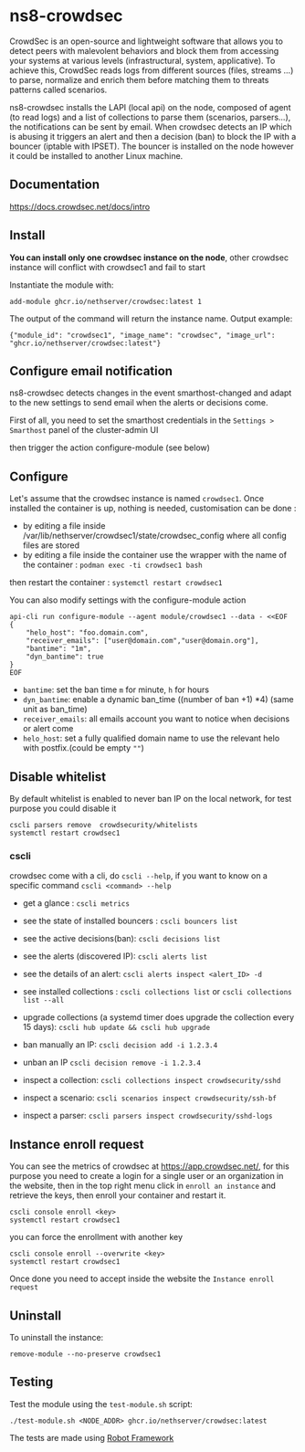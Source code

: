 # ns8-crowdsec

CrowdSec is an open-source and lightweight software that allows you to detect peers with malevolent behaviors and block them from accessing your systems at various levels (infrastructural, system, applicative).
To achieve this, CrowdSec reads logs from different sources (files, streams ...) to parse, normalize and enrich them before matching them to threats patterns called scenarios.

ns8-crowdsec installs the LAPI (local api) on the node, composed of agent (to read logs) and a list of collections to parse them (scenarios, parsers...), the notifications can be sent by email.
When crowdsec detects an IP which is abusing it triggers an alert and then a decision (ban) to block the IP with a bouncer (iptable with IPSET). The bouncer is installed on the node however it could be installed to another Linux machine.

## Documentation

https://docs.crowdsec.net/docs/intro

## Install

**You can install only one crowdsec instance on the node**, other crowdsec instance will conflict with crowdsec1 and fail to start

Instantiate the module with:

    add-module ghcr.io/nethserver/crowdsec:latest 1

The output of the command will return the instance name.
Output example:

    {"module_id": "crowdsec1", "image_name": "crowdsec", "image_url": "ghcr.io/nethserver/crowdsec:latest"}

## Configure email notification

ns8-crowdsec detects changes in the event smarthost-changed and adapt to the new settings to send email when the alerts or decisions come.

First of all, you need to set the smarthost credentials in the `Settings > Smarthost` panel of the cluster-admin UI

then trigger the action configure-module (see below)

## Configure

Let's assume that the crowdsec instance is named `crowdsec1`. Once installed the container is up, nothing is needed, customisation can be done :

- by editing a file inside /var/lib/nethserver/crowdsec1/state/crowdsec_config where all config files are stored
- by editing a file inside the container use the wrapper with the name of the container : `podman exec -ti crowdsec1 bash`

then restart the container : `systemctl restart crowdsec1`

You can also modify settings with the configure-module action

    api-cli run configure-module --agent module/crowdsec1 --data - <<EOF
    {
        "helo_host": "foo.domain.com",
        "receiver_emails": ["user@domain.com","user@domain.org"],
        "bantime": "1m",
        "dyn_bantime": true
    }
    EOF

- `bantime`: set the ban time `m` for minute, `h` for hours
- `dyn_bantime`: enable a dynamic ban_time ((number of ban +1) *4) (same unit as ban_time)
- `receiver_emails`: all emails account you want to notice when decisions or alert come
- `helo_host`: set a fully qualified domain name to use the relevant helo with postfix.(could be empty `""`)

## Disable whitelist

By default whitelist is enabled to never ban IP on the local network, for test purpose you could disable it

    cscli parsers remove  crowdsecurity/whitelists
    systemctl restart crowdsec1

### cscli

crowdsec come with a cli, do `cscli --help`, if you want to know on a specific command  `cscli <command> --help`

- get a glance : `cscli metrics`
- see the state of installed bouncers : `cscli bouncers list`
- see the active decisions(ban): `cscli decisions list`
- see the alerts (discovered IP): `cscli alerts list`
- see the details of an alert: `cscli alerts inspect <alert_ID> -d`
- see installed collections : `cscli collections list` or `cscli collections list --all`
- upgrade collections (a systemd timer does upgrade the collection every 15 days): `cscli hub update && cscli hub upgrade`

- ban manually an IP: `cscli decision add -i 1.2.3.4`
- unban an IP `cscli decision remove -i 1.2.3.4`

- inspect a collection: `cscli collections inspect crowdsecurity/sshd`
- inspect a scenario: `cscli scenarios inspect crowdsecurity/ssh-bf`
- inspect a parser: `cscli parsers inspect crowdsecurity/sshd-logs`
  
## Instance enroll request

You can see the metrics of crowdsec at https://app.crowdsec.net/, for this purpose you need to create a login for a single user or an organization in the website, then in the top right menu click in `enroll an instance` and retrieve the keys, then enroll your container and restart it.

    cscli console enroll <key>
    systemctl restart crowdsec1

you can force the enrollment with another key

    cscli console enroll --overwrite <key>
    systemctl restart crowdsec1

Once done you need to accept inside the website the `Instance enroll request`

## Uninstall

To uninstall the instance:

    remove-module --no-preserve crowdsec1

## Testing

Test the module using the `test-module.sh` script:


    ./test-module.sh <NODE_ADDR> ghcr.io/nethserver/crowdsec:latest

The tests are made using [Robot Framework](https://robotframework.org/)
